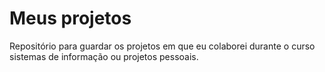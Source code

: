 # Meus projetos
Repositório para guardar os projetos em que eu colaborei durante o curso sistemas de informação ou projetos pessoais.
